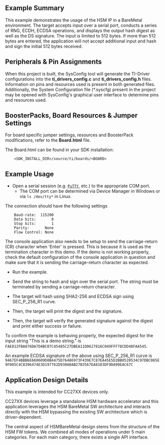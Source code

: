 ## Example Summary

This example demonstrates the usage of the HSM IP in a BareMetal environment.
The target accepts input over a serial port, conducts a series of RNG, ECDH, ECDSA operations,
and displays the output hash digest as well as the DS signature. The input is limited to
512 bytes. If more than 512 bytes are entered, the application will not accept
additional input and hash and sign the initial 512 bytes received.

## Peripherals & Pin Assignments

When this project is built, the SysConfig tool will generate the TI-Driver
configurations into the __ti_drivers_config.c__ and __ti_drivers_config.h__
files. Information on pins and resources used is present in both generated
files. Additionally, the System Configuration file (\*.syscfg) present in the
project may be opened with SysConfig's graphical user interface to determine
pins and resources used.

## BoosterPacks, Board Resources & Jumper Settings

For board specific jumper settings, resources and BoosterPack modifications,
refer to the __Board.html__ file.

The Board.html can be found in your SDK installation:

        <SDK_INSTALL_DIR>/source/ti/boards/<BOARD>

## Example Usage

* Open a serial session (e.g. [`PuTTY`](http://www.putty.org/ "PuTTY's
Homepage"), etc.) to the appropriate COM port.
    * The COM port can be determined via Device Manager in Windows or via
`ls /dev/tty*` in Linux.

The connection should have the following settings
```
    Baud-rate:  115200
    Data bits:       8
    Stop bits:       1
    Parity:       None
    Flow Control: None
```

The console application also needs to be setup to send the carriage-return (CR)
character when 'Enter' is pressed. This is because it is used as the termination
character in this demo. If the demo is not working properly, check the default
configuration of the console application in question and make sure that it is
sending the carriage-return character as expected.

* Run the example.

* Send the string to hash and sign over the serial port. The string must be terminated by
  sending a carriage-return character.

* The target will hash using SHA2-256 and ECDSA sign using SEC_P_256_R1 curve.

* Then, the target will print the digest and the signature.

* Then, the target will verify the generated signature against the digest and print either success or failure.

To confirm the example is behaving properly, the expected digest for the input
string "This is a demo string." is
`FAE812FBA876DA7D4BC07C45485C27DBEA11D0627816C049FFF78CDD48FAA545`.

An example ECDSA signature of the above using SEC_P_256_R1 curve is
`9467EF4BBB6E660609D8B4475D76486973F439E7C87EA45E5D2BB0520534C97DBC065E9F085C4C8396474E3D197762D930A0AB27B3567EA8103DF9DA99EAC67C`

## Application Design Details

This example is intended for CC27XX devices only.

CC27XX devices leverage a standalone HSM hardware accelerator and this application
leverages the HSM BareMetal SW architecture and interacts directly with the HSM
bypassing the existing SW architecture which is driver-dependent.

The central aspect of HSMBareMetal design stems from the structure of the HSM FW tokens.
We combined all modes of operations under 5 main categories. For each main category,
there exists a single API interface.

